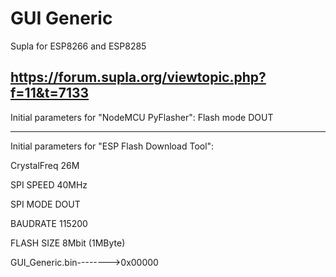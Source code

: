 # GUI Generic
Supla for ESP8266 and ESP8285</br>

https://forum.supla.org/viewtopic.php?f=11&t=7133
-------------------------------------------------

Initial parameters for "NodeMCU PyFlasher":
Flash mode DOUT

-------------------------------------------------
Initial parameters for "ESP Flash Download Tool":

CrystalFreq    26M

SPI SPEED       40MHz

SPI MODE        DOUT

BAUDRATE        115200

FLASH SIZE 8Mbit (1MByte)

GUI_Generic.bin-------->0x00000

